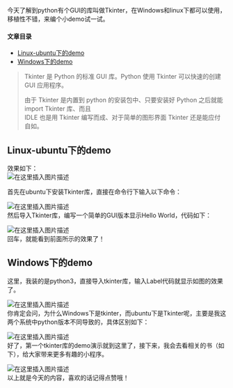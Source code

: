 






今天了解到python有个GUI的库叫做Tkinter，在Windows和linux下都可以使用，移植性不错，来编个小demo试一试。  
 



#### 文章目录


* [Linux-ubuntu下的demo](#Linuxubuntudemo_7)
* [Windows下的demo](#Windowsdemo_20)





> 
> Tkinter 是 Python 的标准 GUI 库。Python 使用 Tkinter 可以快速的创建 GUI 应用程序。
> 
> 
> 由于 Tkinter 是内置到 python 的安装包中、只要安装好 Python 之后就能 import Tkinter 库、而且  
>  IDLE 也是用 Tkinter 编写而成、对于简单的图形界面 Tkinter 还是能应付自如。
> 
> 
> 


## Linux-ubuntu下的demo


效果如下：  
 ![在这里插入图片描述](https://img-blog.csdnimg.cn/20210429130410258.png#pic_center)


首先在ubuntu下安装Tkinter库，直接在命令行下输入以下命令：


![在这里插入图片描述](https://img-blog.csdnimg.cn/20210429130244149.png#pic_center)  
 然后导入Tkinter库，编写一个简单的GUI版本显示Hello World，代码如下：


![在这里插入图片描述](https://img-blog.csdnimg.cn/20210429130356176.png#pic_center)  
 回车，就能看到前面所示的效果了！


## Windows下的demo


这里，我装的是python3，直接导入tkinter库，输入Label代码就显示如图的效果了。


![在这里插入图片描述](https://img-blog.csdnimg.cn/20210429130601698.png?x-oss-process=image/watermark,type_ZmFuZ3poZW5naGVpdGk,shadow_10,text_aHR0cHM6Ly9ibG9nLmNzZG4ubmV0L3FxXzQwMzQ0Nzkw,size_16,color_FFFFFF,t_70#pic_center)  
 你肯定会问，为什么Windows下是tkinter，而ubuntu下是Tkinter呢，主要是我这两个系统中python版本不同导致的，具体区别如下：


![在这里插入图片描述](https://img-blog.csdnimg.cn/20210429130924445.png#pic_center)  
 好了，第一个tkinter库的demo演示就到这里了，接下来，我会去看相关的书（如下），给大家带来更多有趣的小程序。


![在这里插入图片描述](https://img-blog.csdnimg.cn/20210429131114159.png?x-oss-process=image/watermark,type_ZmFuZ3poZW5naGVpdGk,shadow_10,text_aHR0cHM6Ly9ibG9nLmNzZG4ubmV0L3FxXzQwMzQ0Nzkw,size_16,color_FFFFFF,t_70#pic_center)  
 以上就是今天的内容，喜欢的话记得点赞哦！





